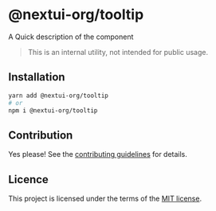 # @nextui-org/tooltip

A Quick description of the component

> This is an internal utility, not intended for public usage.

## Installation

```sh
yarn add @nextui-org/tooltip
# or
npm i @nextui-org/tooltip
```

## Contribution

Yes please! See the
[contributing guidelines](https://github.com/nextui-org/nextui/blob/master/CONTRIBUTING.md)
for details.

## Licence

This project is licensed under the terms of the
[MIT license](https://github.com/nextui-org/nextui/blob/master/LICENSE).
